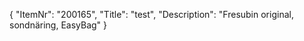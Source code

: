 {
  "ItemNr": "200165",
  "Title": "test",
  "Description": "Fresubin original, sondnäring, EasyBag"
}
